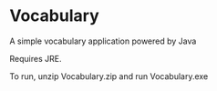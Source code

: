 # Vocabulary
A simple vocabulary application powered by Java

Requires JRE.

To run, unzip Vocabulary.zip and run Vocabulary.exe
